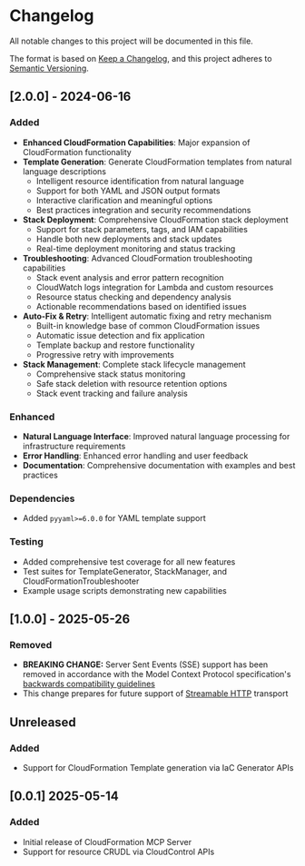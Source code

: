 # Changelog

All notable changes to this project will be documented in this file.

The format is based on [Keep a Changelog](https://keepachangelog.com/en/1.0.0/),
and this project adheres to [Semantic Versioning](https://semver.org/spec/v2.0.0.html).

## [2.0.0] - 2024-06-16

### Added
- **Enhanced CloudFormation Capabilities**: Major expansion of CloudFormation functionality
- **Template Generation**: Generate CloudFormation templates from natural language descriptions
  - Intelligent resource identification from natural language
  - Support for both YAML and JSON output formats
  - Interactive clarification and meaningful options
  - Best practices integration and security recommendations
- **Stack Deployment**: Comprehensive CloudFormation stack deployment
  - Support for stack parameters, tags, and IAM capabilities
  - Handle both new deployments and stack updates
  - Real-time deployment monitoring and status tracking
- **Troubleshooting**: Advanced CloudFormation troubleshooting capabilities
  - Stack event analysis and error pattern recognition
  - CloudWatch logs integration for Lambda and custom resources
  - Resource status checking and dependency analysis
  - Actionable recommendations based on identified issues
- **Auto-Fix & Retry**: Intelligent automatic fixing and retry mechanism
  - Built-in knowledge base of common CloudFormation issues
  - Automatic issue detection and fix application
  - Template backup and restore functionality
  - Progressive retry with improvements
- **Stack Management**: Complete stack lifecycle management
  - Comprehensive stack status monitoring
  - Safe stack deletion with resource retention options
  - Stack event tracking and failure analysis

### Enhanced
- **Natural Language Interface**: Improved natural language processing for infrastructure requirements
- **Error Handling**: Enhanced error handling and user feedback
- **Documentation**: Comprehensive documentation with examples and best practices

### Dependencies
- Added `pyyaml>=6.0.0` for YAML template support

### Testing
- Added comprehensive test coverage for all new features
- Test suites for TemplateGenerator, StackManager, and CloudFormationTroubleshooter
- Example usage scripts demonstrating new capabilities

## [1.0.0] - 2025-05-26

### Removed

- **BREAKING CHANGE:** Server Sent Events (SSE) support has been removed in accordance with the Model Context Protocol specification's [backwards compatibility guidelines](https://modelcontextprotocol.io/specification/2025-03-26/basic/transports#backwards-compatibility)
- This change prepares for future support of [Streamable HTTP](https://modelcontextprotocol.io/specification/draft/basic/transports#streamable-http) transport

## Unreleased

### Added

- Support for CloudFormation Template generation via IaC Generator APIs

## [0.0.1] 2025-05-14

### Added

- Initial release of CloudFormation MCP Server
- Support for resource CRUDL via CloudControl APIs
